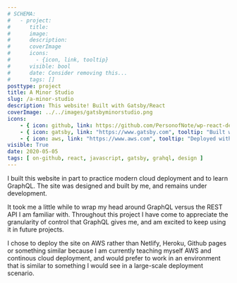```yaml
---
# SCHEMA:
#   - project:
#      title:
#      image:
#      description:
#      coverImage
#      icons:
#        - {icon, link, tooltip}
#      visible: bool
#      date: Consider removing this...
#      tags: []
posttype: project
title: A Minor Studio
slug: /a-minor-studio
description: This website! Built with Gatsby/React
coverImage: ../../images/gatsbyminorstudio.png
icons:
    - { icon: github, link: https://github.com/PersonofNote/wp-react-demo, tooltip: "See the code on Github" }
    - { icon: gatsby, link: "https://www.gatsby.com", tooltip: "Built with Gatsby/React" }
    - { icon: aws, link: "https://www.aws.com", tooltip: "Deployed with AWS" }
visible: True
date: 2020-05-05
tags: [ on-github, react, javascript, gatsby, grahql, design ]
---
```

    
I built this website in part to practice modern cloud deployment and to learn GraphQL. The site was designed and built by me, and remains under development.

It took me a little while to wrap my head around GraphQL versus the REST API I am familiar with. Throughout this project I have come to appreciate the granularity of control that GraphQL gives me, and am excited to keep using it in future projects.

I chose to deploy the site on AWS rather than Netlify, Heroku, Github pages or something similar because I am currently teaching myself AWS and continous cloud deployment, and would prefer to work in an environment that is similar to something I would see in a large-scale deployment scenario.